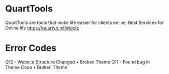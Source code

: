 # QuartTools
QuartTools are tools that make life easier for clients online.
Best Services for Online life
https://quartyn.ml/#tools

# Error Codes
Q12 - Website Structure Changed • Broken Theme
Q11 - Found bug in Theme Code • Broken Theme
